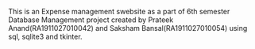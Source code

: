 This is an Expense management swebsite as a part of 6th semester Database Management project created by Prateek Anand(RA1911027010042) and Saksham Bansal(RA1911027010054) using sql, sqlite3 and tkinter.

